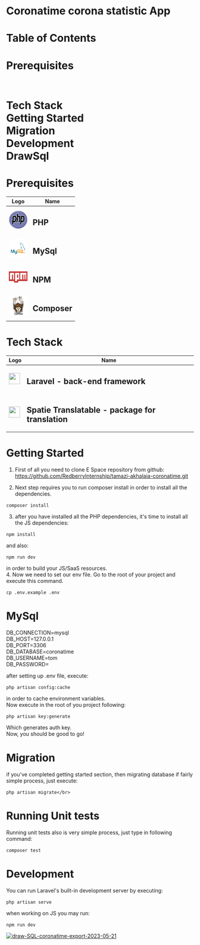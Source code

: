 <h1>Coronatime corona statistic App</h1>

<h1>Table of Contents</h1>
<h1>Prerequisites<h1></br>
Tech Stack</br>
Getting Started</br>
Migration</br>
Development</br>
DrawSql</br>

<h1>Prerequisites</h1>

| Logo | Name |
| ---      | ---       |
| <img width="50" height="50" src="https://raw.githubusercontent.com/RedberryInternship/example-project-laravel/7a054d64192f92566a0f48349002e0296a9d5347/readme/assets/php.svg" />    |<h2>PHP</h2> |
|<img width="50" height="50" src="https://github.com/RedberryInternship/example-project-laravel/blob/master/readme/assets/mysql.png?raw=true" />| <h2>MySql</h2>|
|<img width="50" height="30" src="https://github.com/RedberryInternship/example-project-laravel/blob/master/readme/assets/npm.png?raw=true" /> | <h2>NPM</h2>|
|<img width="50" height="50" src="https://github.com/RedberryInternship/example-project-laravel/blob/master/readme/assets/composer.png?raw=true" />|<h2>Composer</h2>|

<h1>Tech Stack</h1>

| Logo | Name |
| ---      | ---       |
| <img width="30" height="30" src="https://upload.wikimedia.org/wikipedia/commons/thumb/9/9a/Laravel.svg/1200px-Laravel.svg.png" />|<h2>Laravel - back-end framework</h2> |
|<img width="30" height="30" src="https://avatars.githubusercontent.com/u/7535935?v=4&s=400" />| <h2>Spatie Translatable - package for translation</h2>|

<h1>Getting Started</h1>

1.  First of all you need to clone E Space repository from github:</br>
https://github.com/RedberryInternship/tamazi-akhalaia-coronatime.git</br>

2. Next step requires you to run composer install in order to install all the dependencies.</br>
```
composer install
```

3. after you have installed all the PHP dependencies, it's time to install all the JS dependencies:</br>
```
npm install
```

and also:</br>
```
npm run dev
```
in order to build your JS/SaaS resources.</br>
4. Now we need to set our env file. Go to the root of your project and execute this command.</br>
```
cp .env.example .env
```

<h1>MySql</h1>
DB_CONNECTION=mysql</br>
DB_HOST=127.0.0.1</br>
DB_PORT=3306</br>
DB_DATABASE=coronatime</br>
DB_USERNAME=tom</br>
DB_PASSWORD=</br>

after setting up .env file, execute:</br>

```
php artisan config:cache
```

in order to cache environment variables.</br>
Now execute in the root of you project following:</br>

```
php artisan key:generate
```

Which generates auth key.</br>
Now, you should be good to go!</br>

<h1>Migration</h1>
if you've completed getting started section, then migrating database if fairly simple process, just execute:</br>

```
php artisan migrate</br>
```

<h1>Running Unit tests</h1>
Running unit tests also is very simple process, just type in following command:</br>

```
composer test
```

<h1>Development</h1>

You can run Laravel's built-in development server by executing:</br>

```
php artisan serve
```
when working on JS you may run:</br>

```
npm run dev
```
<a href="https://ibb.co/1rqnvNX"><img src="https://i.ibb.co/ZB8JLrg/draw-SQL-coronatime-export-2023-05-21.png" alt="draw-SQL-coronatime-export-2023-05-21" border="0"></a>
